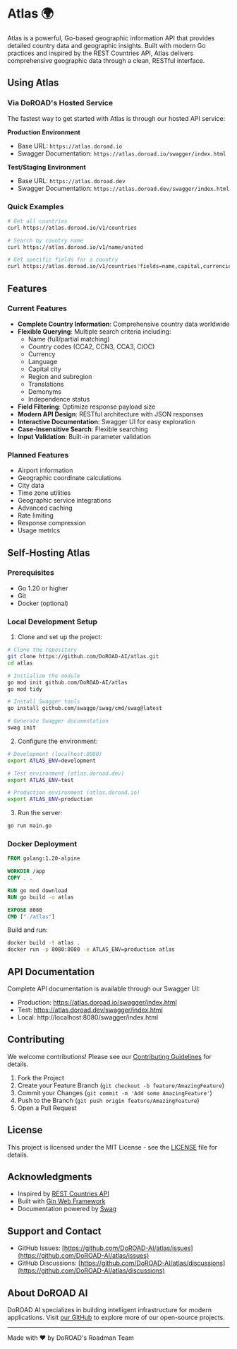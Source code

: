 # Atlas 🌍

Atlas is a powerful, Go-based geographic information API that provides detailed country data and geographic insights. Built with modern Go practices and inspired by the REST Countries API, Atlas delivers comprehensive geographic data through a clean, RESTful interface.

## Using Atlas

### Via DoROAD's Hosted Service

The fastest way to get started with Atlas is through our hosted API service:

**Production Environment**
- Base URL: `https://atlas.doroad.io`
- Swagger Documentation: `https://atlas.doroad.io/swagger/index.html`

**Test/Staging Environment**
- Base URL: `https://atlas.doroad.dev`
- Swagger Documentation: `https://atlas.doroad.dev/swagger/index.html`

### Quick Examples

```bash
# Get all countries
curl https://atlas.doroad.io/v1/countries

# Search by country name
curl https://atlas.doroad.io/v1/name/united

# Get specific fields for a country
curl https://atlas.doroad.io/v1/countries?fields=name,capital,currencies
```

## Features

### Current Features
- **Complete Country Information**: Comprehensive country data worldwide
- **Flexible Querying**: Multiple search criteria including:
  - Name (full/partial matching)
  - Country codes (CCA2, CCN3, CCA3, CIOC)
  - Currency
  - Language
  - Capital city
  - Region and subregion
  - Translations
  - Demonyms
  - Independence status
- **Field Filtering**: Optimize response payload size
- **Modern API Design**: RESTful architecture with JSON responses
- **Interactive Documentation**: Swagger UI for easy exploration
- **Case-Insensitive Search**: Flexible searching
- **Input Validation**: Built-in parameter validation

### Planned Features
- Airport information
- Geographic coordinate calculations
- City data
- Time zone utilities
- Geographic service integrations
- Advanced caching
- Rate limiting
- Response compression
- Usage metrics

## Self-Hosting Atlas

### Prerequisites
- Go 1.20 or higher
- Git
- Docker (optional)

### Local Development Setup

1. Clone and set up the project:
```bash
# Clone the repository
git clone https://github.com/DoROAD-AI/atlas.git
cd atlas

# Initialize the module
go mod init github.com/DoROAD-AI/atlas
go mod tidy

# Install Swagger tools
go install github.com/swaggo/swag/cmd/swag@latest

# Generate Swagger documentation
swag init
```

2. Configure the environment:
```bash
# Development (localhost:8080)
export ATLAS_ENV=development

# Test environment (atlas.doroad.dev)
export ATLAS_ENV=test

# Production environment (atlas.doroad.io)
export ATLAS_ENV=production
```

3. Run the server:
```bash
go run main.go
```

### Docker Deployment

```dockerfile
FROM golang:1.20-alpine

WORKDIR /app
COPY . .

RUN go mod download
RUN go build -o atlas

EXPOSE 8080
CMD ["./atlas"]
```

Build and run:
```bash
docker build -t atlas .
docker run -p 8080:8080 -e ATLAS_ENV=production atlas
```

## API Documentation

Complete API documentation is available through our Swagger UI:
- Production: https://atlas.doroad.io/swagger/index.html
- Test: https://atlas.doroad.dev/swagger/index.html
- Local: http://localhost:8080/swagger/index.html

## Contributing

We welcome contributions! Please see our [Contributing Guidelines](CONTRIBUTING.md) for details.

1. Fork the Project
2. Create your Feature Branch (`git checkout -b feature/AmazingFeature`)
3. Commit your Changes (`git commit -m 'Add some AmazingFeature'`)
4. Push to the Branch (`git push origin feature/AmazingFeature`)
5. Open a Pull Request

## License

This project is licensed under the MIT License - see the [LICENSE](LICENSE) file for details.

## Acknowledgments

- Inspired by [REST Countries API](https://restcountries.com/)
- Built with [Gin Web Framework](https://gin-gonic.com/)
- Documentation powered by [Swag](https://github.com/swaggo/swag)

## Support and Contact

- GitHub Issues: [https://github.com/DoROAD-AI/atlas/issues](https://github.com/DoROAD-AI/atlas/issues)
- GitHub Discussions: [https://github.com/DoROAD-AI/atlas/discussions](https://github.com/DoROAD-AI/atlas/discussions)

## About DoROAD AI

DoROAD AI specializes in building intelligent infrastructure for modern applications. Visit [our GitHub](https://github.com/DoROAD-AI) to explore more of our open-source projects.

---
Made with ❤️ by DoROAD's Roadman Team